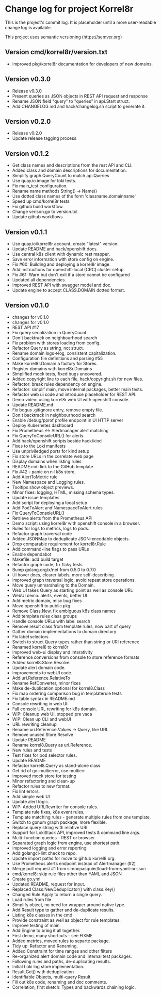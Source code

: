 # Change log for project Korrel8r

This is the project's commit log. It is placeholder until a more user-readable change log is available.

This project uses semantic versioning (https://semver.org)

## Version cmd/korrel8r/version.txt

- Improved pkg/korrel8r documentation for developers of new domains.

## Version v0.3.0

- Release v0.3.0
- Present queries as JSON objects in REST API request and response
- Rename JSON field "query" to "queries" in api.Start struct.
- Add CHANGELOG.md and hack/changelog.sh script to generate it.

## Version v0.2.0

- Release v0.2.0
- Update release tagging process.

## Version v0.1.2

- Get class names and descriptions from the rest API and CLI.
- Added class and domain descriptions for documentation.
- Simplify graph.QueryCount to match api.Queries
- Use quay.io image for loki tests.
- Fix main_test configuration.
- Rename name methods String() -> Name()
- Use dotted class names of the form 'classname.domainname'
- Speed up cmd/korrel8r tests
- Fix github build workflow.
- Change verison.go to version.txt
- Update github workflows

## Version v0.1.1

- Use quay.io/korrel8r account, create "latest" version.
- Update README and hack/openshift docs.
- Use central k8s client with dynamic rest mapper.
- Save error information with store config on engine.
- Fix #60: Building and deploying a korrel8r image.
- Add instructions for openshift-local (CRC) cluster setup.
- Fix #61: Warn but don't exit if a store cannot be configured
- Updated all dependencies.
- Improved REST API with swagger model and doc.
- Update engine to accept CLASS.DOMAIN dotted format.

## Version v0.1.0

- changes for v0.1.0
- changes for v0.1.0
- REST API #17
- Fix query serialization in QueryCount.
- Don't backtrack on neighbourhood search
- Fix problem with stores loading from config.
- Refactor Query as string, not struct.
- Rename domain logs->log, consistent capitalization.
- Configuration file definitions and parsing #55
- Make korrel8r.Domain a factory for Stores.
- Register domains with korrel8r.Domains
- Simplified mock tests, fixed bugs uncovered.
- Added copyright line to each file, hack/copyright.sh for new files.
- Refactor: break rules dependency on engine.
- Refactor: simplif main, move internal packages, better main tests.
- Refactor web ui code and introduce placeholder for REST API.
- Demo video: using korrel8r web UI with openshift console.
- Update README.md
- Fix bogus .gitignore entry, remove empty file.
- Don't backtrack in neighbourhood search
- Enable /debug/pprof profile endpoint in UI HTTP server
- Deploy Kubernetes dashboard
- Fix Prometheus <-> Alertmanager alert matching
- Fix QueryToConsoleURL() for alerts
- Add hack/openshift scripts beside hack/kind
- Fixes to the Loki manifests
- Use unpriviledged ports for kind setup
- Fix store URLs in the correlate web page
- Display domains when listing rules
- README.md: link to the GitHub template
- Fix #42 - panic on nil k8s store.
- Add AlertToMetric rule
- New Namespace and Logging rules.
- Tooltips show object previews.
- Minor fixes: logging, HTML, missing schema types.
- Update issue templates
- Add script for deploying a local setup
- Add PodToAlert and NamespaceToAlert rules
- Fix QueryToConsoleURL()
- Retrieve alerts from the Prometheus API
- Demo script: using korrel8r with openshift console in a browser.
- Rules for logs to metrics, logs to pods.
- Refactor graph traversal code
- Added JSONMap to deduplicate JSON-encodable objects.
- Drop comparable requirement for korrel8r.Rule
- Add command-line flags to pass URLs
- Enable dependabot
- Makefile: add build target
- Refactor graph code, fix flaky tests
- Bump golang.org/x/net from 0.5.0 to 0.7.0
- UI hover docs, clearer labels, more self-describing.
- Improved graph traversal logic, avoid repeat store operations.
- Move query unmarshaling to the Domain.
- Web UI takes Query as starting point as well as console URL
- WebUI demo: alerts, events, better UI
- Add metric domain, misc bug fixes
- Move openshift to public pkg
- Remove Class.New, fix ambiguous k8s class names
- Add template rules class groups
- Handle console URLs with label search
- Remove result class from template rules, now part of query
- Gather domain implementations to domain directory
- Fix label selectors
- Switch to struct Query types rather than string or URI reference
- Renamed korrel8 to korrel8r
- Improved web-ui display and interativity
- Reference conversions from console to store reference formats.
- Added korrel8.Store.Resolve
- Update alert domain code.
- Improvements to webUI code.
- Add uri.Reference.RelativeTo
- Rename RefConverter, minor fixes
- Make de-duplication optional for korrel8.Class
- Fix map ordering comparison bug in templaterule tests
- Fix table syntax in README.md
- Console rewriting in web UI.
- Full console URL rewriting for k8s domain.
- WIP: Cleanup web UI, stopped pre vaca
- WIP: Clean up CLI and webUI
- URL rewriting cleanup
- Rename uri.Reference.Values -> Query, like URL
- Remove unused Store.Resolve
- Update README
- Rename korrel8.Query as uri.Reference.
- New rules and tests
- Test fixes for pod selector rules.
- Update README
- Refactor korrel8.Query as stand-alone class
- Get rid of go-multierror, use multierr
- Improved mock store for testing
- Minor refactoring and clean-up
- Refactor rules to new format.
- Fix lint errors.
- Add simple web UI
- Update alert logic.
- WIP: Added URLRewriter for console rules.
- Template rule fixes, k8s event rules.
- Template matching rules - generate multiple rules from one template.
- Switch to gonum graph package, more flexible.
- Replace query string with relative URI
- Support for LokiStack API, improved tests & command line args.
- Multi-function queries - REST or browser.
- Separated graph logic from engine, use shortest path.
- Improved logging and error reporting
- Add golangci-lint check to repo.
- Update import paths for move to gihtub korrel8 org.
- Use Prometheus alerts endpoint instead of Alertmanager (#2)
- Merge pull request #1 from simonpasquier/load-from-yaml-or-json
- cmd/korrel8: skip rule files other than YAML and JSON
- Create go.yml
- Updated README, request for input.
- Replaced Class.NewDeduplicator() with class.Key()
- Changed Rule.Apply to return a single query.
- Load rules from file
- Simplify object, no need for wrapper around native type.
- Add Result type to gather and de-duplicate results.
- Listing k8s classes in the cmd
- Provide constraint as well as object for rule templates.
- Improve testing of main.
- Add Engine to bring it all together.
- First demo, many shortcuts - see FIXME
- Added metrics, moved rules to separte package.
- Tidy up: Refactor and Renaming.
- Added Constraint for time ranges and other filters
- Re-organized alert domain code and internal test packages.
- Following rules and paths, de-duplicating results.
- Initial Loki log store implementation.
- Result.Get() with deduplication
- Identifiable Objects, multi-query Result.
- Fill out k8s code, renaming and doc comments.
- Correlation, first sketch: Types and backwards chaining logic.
